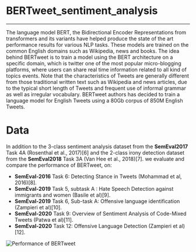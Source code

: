 # BERTweet_sentiment_analysis
<hr>
The language model BERT, the Bidirectional Encoder Representations from transformers and its variants have helped produce the state of the art performance results for various NLP tasks. 
These models are trained on the common English domains such as Wikipedia, news and books. The idea behind BERTweet is to train a model using the BERT architecture on a specific domain, 
which is twitter one of the most popular micro-blogging platforms, where users can share real time information related to all kind of topics events. 
Note that the characteristics of Tweets are generally different from those traditional written text such as Wikipedia and news articles, due to the typical short length of Tweets and frequent use of informal grammar as well as irregular vocabulary.
BERTweet authors has decided to train a language model for English Tweets using a 80Gb corpus of 850M English Tweets.

# Data 

In addition to the 3-class sentiment analysis dataset
from the **SemEval2017** Task 4A (Rosenthal et al., 2017)[6] 
and the 2-class irony detection dataset from the **SemEval2018** Task 3A (Van Hee et al., 2018)[7].
we evaluate and compare the performance of BERTweet,
on:
- **SemEval-2016** Task 6: Detecting Stance in Tweets (Mohammad et al, 2016)[8].
- **SemEval-2019** Task 5, subtask A : Hate Speech Detection against immigrants and women (Basile et al)[9]. 
- **SemEval-2019** Task 6, Sub-task A: Offensive language identification (Zampieri et al)[10]. 
- **SemEval-2020** Task 9: Overview of Sentiment Analysis of Code-Mixed Tweets (Patwa et al)[11].
- **SemEval-2020** Task 12: Offensive Language Detection (Zampieri et al)[12].

![Performance of BERTweet](https://user-images.githubusercontent.com/56854458/116765121-04bd6e00-aa24-11eb-9612-b8235ef8698e.png)

